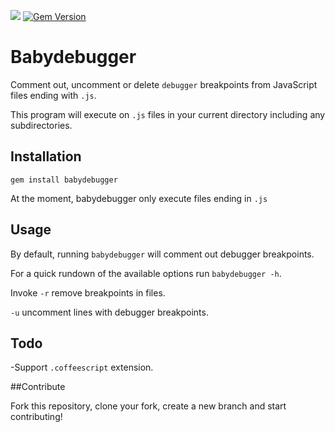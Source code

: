 <a href="https://codeclimate.com/github/cyzanfar/babydebugger"><img src="https://codeclimate.com/github/cyzanfar/babydebugger/badges/gpa.svg" /></a>
[![Gem Version](https://badge.fury.io/rb/babydebugger.svg)](http://badge.fury.io/rb/babydebugger)

# Babydebugger

Comment out, uncomment or delete `debugger` breakpoints from JavaScript files ending with `.js`.

This program will execute on `.js` files in your current directory including any subdirectories.


## Installation

`gem install babydebugger`

At the moment, babydebugger only execute files ending in `.js`

## Usage
By default, running `babydebugger` will comment out debugger breakpoints.

For a quick rundown of the available options run `babydebugger -h`.

Invoke `-r` remove breakpoints in files.

`-u`  uncomment lines with debugger breakpoints.



## Todo

-Support `.coffeescript` extension.

##Contribute

Fork this repository, clone your fork, create a new branch and start contributing!
